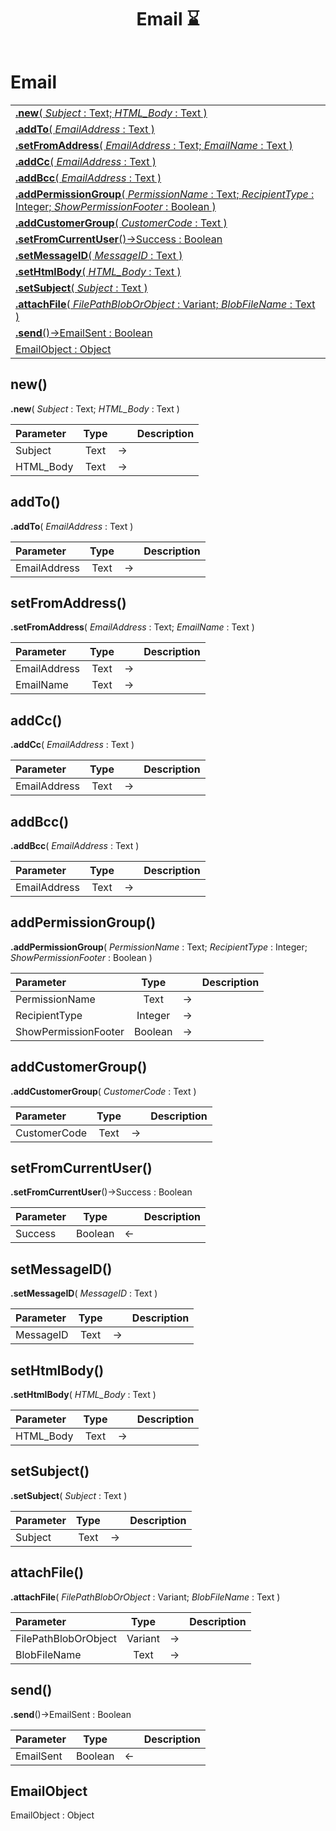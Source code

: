 ﻿---
layout: default
title: Email ⌛
parent: Classes
---

# Email

|   |
|:---|
|[**.new**( *Subject* : Text; *HTML_Body* : Text )](#new)<br>|
|[**.addTo**( *EmailAddress* : Text )](#addto)<br>|
|[**.setFromAddress**( *EmailAddress* : Text; *EmailName* : Text )](#setfromaddress)<br>|
|[**.addCc**( *EmailAddress* : Text )](#addcc)<br>|
|[**.addBcc**( *EmailAddress* : Text )](#addbcc)<br>|
|[**.addPermissionGroup**( *PermissionName* : Text; *RecipientType* : Integer; *ShowPermissionFooter* : Boolean )](#addpermissiongroup)<br>|
|[**.addCustomerGroup**( *CustomerCode* : Text )](#addcustomergroup)<br>|
|[**.setFromCurrentUser**()->Success : Boolean](#setfromcurrentuser)<br>|
|[**.setMessageID**( *MessageID* : Text )](#setmessageid)<br>|
|[**.setHtmlBody**( *HTML_Body* : Text )](#sethtmlbody)<br>|
|[**.setSubject**( *Subject* : Text )](#setsubject)<br>|
|[**.attachFile**( *FilePathBlobOrObject* : Variant; *BlobFileName* : Text )](#attachfile)<br>|
|[**.send**()->EmailSent : Boolean](#send)<br>|
|[EmailObject : Object](#emailobject)<br>|


## new()
**.new**( *Subject* : Text; *HTML_Body* : Text )

|Parameter|Type|   |Description|
|:---|:---:|:---:|:---:|
|Subject|Text|->|<Description>|
|HTML_Body|Text|->|<Description>|

## addTo()
**.addTo**( *EmailAddress* : Text )

|Parameter|Type|   |Description|
|:---|:---:|:---:|:---:|
|EmailAddress|Text|->|<Description>|

## setFromAddress()
**.setFromAddress**( *EmailAddress* : Text; *EmailName* : Text )

|Parameter|Type|   |Description|
|:---|:---:|:---:|:---:|
|EmailAddress|Text|->|<Description>|
|EmailName|Text|->|<Description>|

## addCc()
**.addCc**( *EmailAddress* : Text )

|Parameter|Type|   |Description|
|:---|:---:|:---:|:---:|
|EmailAddress|Text|->|<Description>|

## addBcc()
**.addBcc**( *EmailAddress* : Text )

|Parameter|Type|   |Description|
|:---|:---:|:---:|:---:|
|EmailAddress|Text|->|<Description>|

## addPermissionGroup()
**.addPermissionGroup**( *PermissionName* : Text; *RecipientType* : Integer; *ShowPermissionFooter* : Boolean )

|Parameter|Type|   |Description|
|:---|:---:|:---:|:---:|
|PermissionName|Text|->|<Description>|
|RecipientType|Integer|->|<Description>|
|ShowPermissionFooter|Boolean|->|<Description>|

## addCustomerGroup()
**.addCustomerGroup**( *CustomerCode* : Text )

|Parameter|Type|   |Description|
|:---|:---:|:---:|:---:|
|CustomerCode|Text|->|<Description>|

## setFromCurrentUser()
**.setFromCurrentUser**()->Success : Boolean

|Parameter|Type|   |Description|
|:---|:---:|:---:|:---:|
|Success|Boolean|<-|<Description>|

## setMessageID()
**.setMessageID**( *MessageID* : Text )

|Parameter|Type|   |Description|
|:---|:---:|:---:|:---:|
|MessageID|Text|->|<Description>|

## setHtmlBody()
**.setHtmlBody**( *HTML_Body* : Text )

|Parameter|Type|   |Description|
|:---|:---:|:---:|:---:|
|HTML_Body|Text|->|<Description>|

## setSubject()
**.setSubject**( *Subject* : Text )

|Parameter|Type|   |Description|
|:---|:---:|:---:|:---:|
|Subject|Text|->|<Description>|

## attachFile()
**.attachFile**( *FilePathBlobOrObject* : Variant; *BlobFileName* : Text )

|Parameter|Type|   |Description|
|:---|:---:|:---:|:---:|
|FilePathBlobOrObject|Variant|->|<Description>|
|BlobFileName|Text|->|<Description>|

## send()
**.send**()->EmailSent : Boolean

|Parameter|Type|   |Description|
|:---|:---:|:---:|:---:|
|EmailSent|Boolean|<-|<Description>|

## EmailObject
EmailObject : Object

